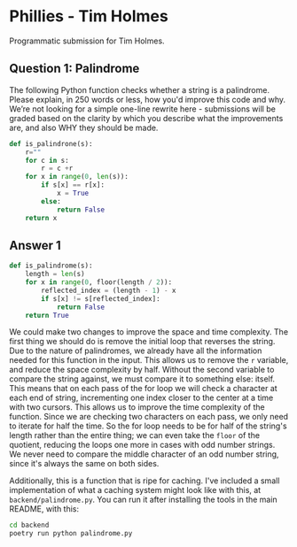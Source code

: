 # Phillies - Tim Holmes

Programmatic submission for Tim Holmes.

## Question 1: Palindrome

The following Python function checks whether a string is a palindrome. Please explain, in 250 words or less, how you'd improve this code and why. We’re not looking for a simple one-line rewrite here - submissions will be graded based on the clarity by which you describe what the improvements are, and also WHY they should be made. 

```python
def is_palindrone(s):
    r=""
    for c in s:
        r = c +r
    for x in range(0, len(s)):
        if s[x] == r[x]:
            x = True
        else:
            return False
    return x
```

## Answer 1

```python
def is_palindrome(s):
    length = len(s)
    for x in range(0, floor(length / 2)):
        reflected_index = (length - 1) - x
        if s[x] != s[reflected_index]:
            return False
    return True
```

We could make two changes to improve the space and time complexity. The first thing we should do is remove the initial loop that reverses the string. Due to the nature of palindromes, we already have all the information needed for this function in the input. This allows us to remove the `r` variable, and reduce the space complexity by half. Without the second variable to compare the string against, we must compare it to something else: itself. This means that on each pass of the for loop we will check a character at each end of string, incrementing one index closer to the center at a time with two cursors. This allows us to improve the time complexity of the function. Since we are checking two characters on each pass, we only need to iterate for half the time. So the for loop needs to be for half of the string's length rather than the entire thing; we can even take the `floor` of the quotient, reducing the loops one more in cases with odd number strings. We never need to compare the middle character of an odd number string, since it's always the same on both sides.

Additionally, this is a function that is ripe for caching. I've included a small implementation of what a caching system might look like with this, at `backend/palindrome.py`. You can run it after installing the tools in the main README, with this:

```zsh
cd backend
poetry run python palindrome.py
```